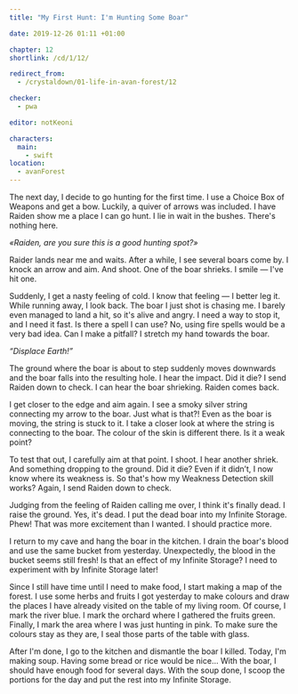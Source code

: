 ```yaml
---
title: "My First Hunt: I'm Hunting Some Boar"

date: 2019-12-26 01:11 +01:00

chapter: 12
shortlink: /cd/1/12/

redirect_from:
  - /crystaldown/01-life-in-avan-forest/12

checker:
  - pwa

editor: notKeoni

characters:
  main:
    - swift
location:
  - avanForest
---
```

The next day, I decide to go hunting for the first time.
I use a Choice Box of Weapons and get a bow.
Luckily, a quiver of arrows was included.
I have Raiden show me a place I can go hunt.
I lie in wait in the bushes.
There's nothing here.

*«Raiden, are you sure this is a good hunting spot?»*

Raider lands near me and waits.
After a while, I see several boars come by.
I knock an arrow and aim.
And shoot. One of the boar shrieks. I smile — I've hit one.

Suddenly, I get a nasty feeling of cold.
I know that feeling — I better leg it.
While running away, I look back.
The boar I just shot is chasing me.
I barely even managed to land a hit, so it's alive and angry.
I need a way to stop it, and I need it fast.
Is there a spell I can use?
No, using fire spells would be a very bad idea.
Can I make a pitfall?
I stretch my hand towards the boar.

*“Displace Earth!”*

The ground where the boar is about to step suddenly moves downwards and the boar falls into the resulting hole.
I hear the impact.
Did it die?
I send Raiden down to check.
I can hear the boar shrieking.
Raiden comes back.

I get closer to the edge and aim again.
I see a smoky silver string connecting my arrow to the boar.
Just what is that?!
Even as the boar is moving, the string is stuck to it.
I take a closer look at where the string is connecting to the boar.
The colour of the skin is different there.
Is it a weak point?

To test that out, I carefully aim at that point.
I shoot.
I hear another shriek.
And something dropping to the ground.
Did it die?
Even if it didn’t, I now know where its weakness is.
So that's how my Weakness Detection skill works?
Again, I send Raiden down to check.

Judging from the feeling of Raiden calling me over, I think it's finally dead.
I raise the ground.
Yes, it's dead.
I put the dead boar into my Infinite Storage.
Phew!
That was more excitement than I wanted.
I should practice more.

I return to my cave and hang the boar in the kitchen.
I drain the boar's blood and use the same bucket from yesterday.
Unexpectedly, the blood in the bucket seems still fresh!
Is that an effect of my Infinite Storage?
I need to experiment with by Infinite Storage later!

Since I still have time until I need to make food, I start making a map of the forest.
I use some herbs and fruits I got yesterday to make colours and draw the places I have already visited on the table of my living room.
Of course, I mark the river blue.
I mark the orchard where I gathered the fruits green.
Finally, I mark the area where I was just hunting in pink.
To make sure the colours stay as they are, I seal those parts of the table with glass.

After I'm done, I go to the kitchen and dismantle the boar I killed.
Today, I'm making soup.
Having some bread or rice would be nice…
With the boar, I should have enough food for several days.
With the soup done, I scoop the portions for the day and put the rest into my Infinite Storage.
